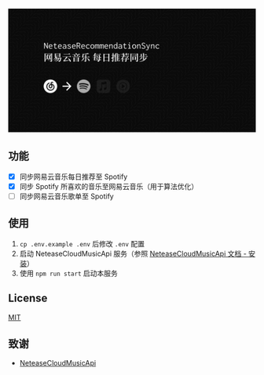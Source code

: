 ![Banner](https://raw.githubusercontent.com/GalvinGao/NeteaseRecommendationSync/main/docs/assets/banner.png)

## 功能

- [x] 同步网易云音乐每日推荐至 Spotify
- [x] 同步 Spotify 所喜欢的音乐至网易云音乐（用于算法优化）
- [ ] 同步网易云音乐歌单至 Spotify

## 使用

1. `cp .env.example .env` 后修改 `.env` 配置
2. 启动 NeteaseCloudMusicApi 服务（参照 [NeteaseCloudMusicApi 文档 - 安装](https://neteasecloudmusicapi.vercel.app/#/?id=%e5%ae%89%e8%a3%85)）
3. 使用 `npm run start` 启动本服务

## License

[MIT](LICENSE)

## 致谢

- [NeteaseCloudMusicApi](https://github.com/Binaryify/NeteaseCloudMusicApi)
